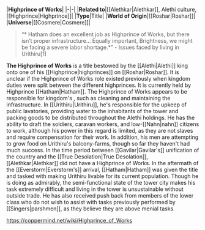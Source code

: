 |**Highprince of Works**|
|-|-|
|**Related to**|[[Alethkar\|Alethkar]], Alethi culture, [[Highprince\|Highprince]]|
|**Type**|Title|
|**World of Origin**|[[Roshar\|Roshar]]|
|**Universe**|[[Cosmere\|Cosmere]]|

>“* Hatham does an excellent job as Highprince of Works, but there isn’t proper infrastructure... Equally important, Brightness, we might be facing a severe labor shortage.*”
\- Issues faced by living in Urithiru[1]


**The Highprince of Works** is a title bestowed by the [[Alethi\|Alethi]] king onto one of his [[Highprince\|highprinces]] on [[Roshar\|Roshar]]. It is unclear if the Highprince of Works role existed previously when kingdom duties were split between the different highprinces. It is currently held by Highprince [[Hatham\|Hatham]].
The Highprince of Works appears to be responsible for kingdom's , such as cleaning and maintaining the infrastructure. In [[Urithiru\|Urithiru]], he's responsible for the upkeep of public lavatories, providing water to the inhabitants of the tower and packing goods to be distributed throughout the Alethi holdings. He has the ability to draft the soldiers, caravan workers, and low-[[Nahn\|nahn]] citizens to work, although his power in this regard is limited, as they are not slaves and require compensation for their work. In addition, his men are attempting to grow food on Urithiru's balcony-farms, though so far they haven't had much success.
In the time period between [[Gavilar\|Gavilar's]] unification of the country and the [[True Desolation\|True Desolation]], [[Alethkar\|Alethkar]] did not have a Highprince of Works. In the aftermath of the [[Everstorm\|Everstorm's]] arrival, [[Hatham\|Hatham]] was given the title and tasked with making Urithiru livable for its current population. Though he is doing as admirably, the semi-functional state of the tower city makes his task extremely difficult and living in the tower is unsustainable without outside trade. He has also received push back from members of the lower class who do not wish to assist with tasks previously performed by [[Singers\|parshmen]], as they believe they are above menial tasks.



https://coppermind.net/wiki/Highprince_of_Works